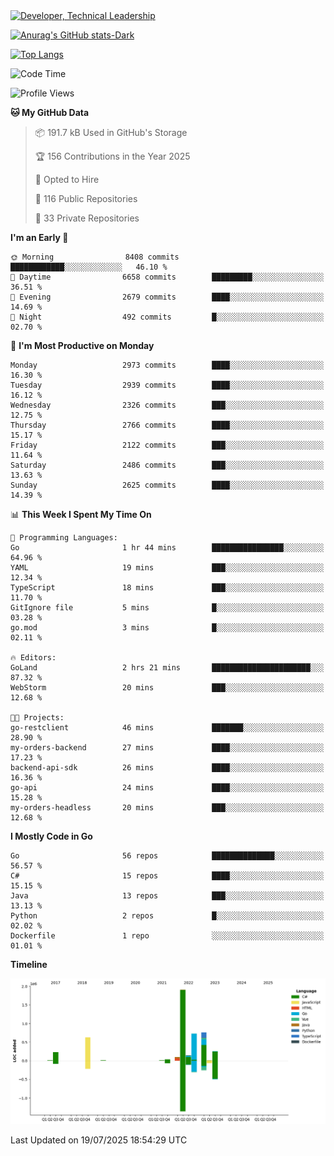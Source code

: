 <div>
  <a href="https://www.linkedin.com/in/arielpineiro/" target="_blank" rel="nofollow noopener noreferrer">
    <img src="https://img.shields.io/badge/-LinkedIn-%230077B5?style=for-the-badge&logo=linkedin&logoColor=white" alt="Developer, Technical Leadership" title="Ariel Piñeiro">
  </a>
</div>

[![Anurag's GitHub stats-Dark](https://github-readme-stats.vercel.app/api?username=arielsrv&show_icons=true&theme=dark#gh-dark-mode-only)](https://github.com/anuraghazra/github-readme-stats#gh-dark-mode-only)

[![Top Langs](https://github-readme-stats.vercel.app/api/top-langs/?username=arielsrv&layout=compact&langs_count=10&theme=dark#gh-dark-mode-only)](https://github.com/anuraghazra/github-readme-stats&theme=dark#gh-dark-mode-only)

<!--START_SECTION:waka-->
![Code Time](http://img.shields.io/badge/Code%20Time-1%2C353%20hrs%2018%20mins-blue)

![Profile Views](http://img.shields.io/badge/Profile%20Views-52-blue)

**🐱 My GitHub Data** 

> 📦 191.7 kB Used in GitHub's Storage 
 > 
> 🏆 156 Contributions in the Year 2025
 > 
> 💼 Opted to Hire
 > 
> 📜 116 Public Repositories 
 > 
> 🔑 33 Private Repositories 
 > 
**I'm an Early 🐤** 

```text
🌞 Morning                8408 commits        ████████████░░░░░░░░░░░░░   46.10 % 
🌆 Daytime                6658 commits        █████████░░░░░░░░░░░░░░░░   36.51 % 
🌃 Evening                2679 commits        ████░░░░░░░░░░░░░░░░░░░░░   14.69 % 
🌙 Night                  492 commits         █░░░░░░░░░░░░░░░░░░░░░░░░   02.70 % 
```
📅 **I'm Most Productive on Monday** 

```text
Monday                   2973 commits        ████░░░░░░░░░░░░░░░░░░░░░   16.30 % 
Tuesday                  2939 commits        ████░░░░░░░░░░░░░░░░░░░░░   16.12 % 
Wednesday                2326 commits        ███░░░░░░░░░░░░░░░░░░░░░░   12.75 % 
Thursday                 2766 commits        ████░░░░░░░░░░░░░░░░░░░░░   15.17 % 
Friday                   2122 commits        ███░░░░░░░░░░░░░░░░░░░░░░   11.64 % 
Saturday                 2486 commits        ███░░░░░░░░░░░░░░░░░░░░░░   13.63 % 
Sunday                   2625 commits        ████░░░░░░░░░░░░░░░░░░░░░   14.39 % 
```


📊 **This Week I Spent My Time On** 

```text
💬 Programming Languages: 
Go                       1 hr 44 mins        ████████████████░░░░░░░░░   64.96 % 
YAML                     19 mins             ███░░░░░░░░░░░░░░░░░░░░░░   12.34 % 
TypeScript               18 mins             ███░░░░░░░░░░░░░░░░░░░░░░   11.70 % 
GitIgnore file           5 mins              █░░░░░░░░░░░░░░░░░░░░░░░░   03.28 % 
go.mod                   3 mins              █░░░░░░░░░░░░░░░░░░░░░░░░   02.11 % 

🔥 Editors: 
GoLand                   2 hrs 21 mins       ██████████████████████░░░   87.32 % 
WebStorm                 20 mins             ███░░░░░░░░░░░░░░░░░░░░░░   12.68 % 

🐱‍💻 Projects: 
go-restclient            46 mins             ███████░░░░░░░░░░░░░░░░░░   28.90 % 
my-orders-backend        27 mins             ████░░░░░░░░░░░░░░░░░░░░░   17.23 % 
backend-api-sdk          26 mins             ████░░░░░░░░░░░░░░░░░░░░░   16.36 % 
go-api                   24 mins             ████░░░░░░░░░░░░░░░░░░░░░   15.28 % 
my-orders-headless       20 mins             ███░░░░░░░░░░░░░░░░░░░░░░   12.68 % 
```

**I Mostly Code in Go** 

```text
Go                       56 repos            ██████████████░░░░░░░░░░░   56.57 % 
C#                       15 repos            ████░░░░░░░░░░░░░░░░░░░░░   15.15 % 
Java                     13 repos            ███░░░░░░░░░░░░░░░░░░░░░░   13.13 % 
Python                   2 repos             █░░░░░░░░░░░░░░░░░░░░░░░░   02.02 % 
Dockerfile               1 repo              ░░░░░░░░░░░░░░░░░░░░░░░░░   01.01 % 
```



**Timeline**

![Lines of Code chart](https://raw.githubusercontent.com/arielsrv/arielsrv/main/assets/bar_graph.png)


 Last Updated on 19/07/2025 18:54:29 UTC
<!--END_SECTION:waka-->
